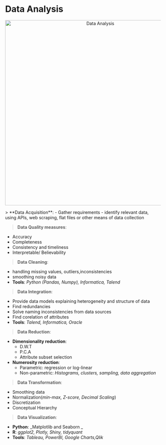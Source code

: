 #    Data Analysis
<p align="center">
  <a href="https://github.com/shreeramgs/roadmap/blob/main/Data%20Analysis/readme.md">
    <img src="https://github.com/shreeramgs/roadmap/assets/40434495/62c835cd-4765-4b64-bf62-e57d53eccd3c" alt="Data Analysis" width="600">
  </a>
</p>
>   **Data Acquisition**:
-   Gather requirements
-   identify relevant data, using APIs, web scraping, flat files or other means of data collection

>   **Data Quality measures**:
-   Accuracy
-   Completeness
-   Consistency and timeliness
-   Interpretable/ Believability

>   **Data Cleaning**:
-   handling missing values, outliers,inconsistencies
-   smoothing noisy data
-   **Tools**: _Python (Pandas, Numpy), Informatica, Talend_

>   **Data Integration**:
-   Provide data models explaining heterogeneity and structure of data
-   Find redundancies
-   Solve naming inconsistencies from data sources
-   Find corelation of attributes
-   **Tools**:  _Talend, Informatica, Oracle_

>   **Data Reduction**:
-   **Dimensionality reduction**:
    -   D.W.T
    -   P.C.A
    -   Attribute subset selection
-   **Numerosity reduction**:
    -   Parametric: regression or log-linear
    -   Non-parametric: _Histograms, clusters, sampling, data aggregation_

>   **Data Transformation**:
-   Smoothing data
-   Normalization(_min-max, Z-score, Decimal Scaling_)
-   Discretization
-   Conceptual Hierarchy

>   **Data Visualization**:
-   **Python**: _Matplotlib and Seaborn _
-   **R**:  _ggplot2, Plotly, Shiny, tidyquant_
-   **Tools**:  _Tableau, PowerBI, Google Charts,Qlik_
